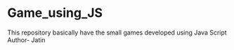 # Game_using_JS
This repository basically have the small games developed using Java Script
<br>
Author- Jatin 


